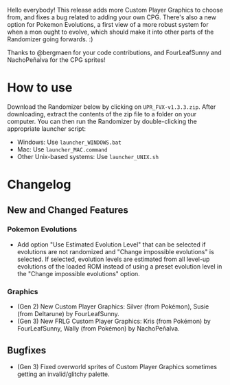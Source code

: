 Hello everybody! This release adds more Custom Player Graphics to choose from, and fixes a bug related to adding your own CPG. 
There's also a new option for Pokemon Evolutions, a first view of a more robust system for when a mon ought to evolve, 
which should make it into other parts of the Randomizer going forwards. :)

Thanks to 
@bergmaen for your code contributions, and
FourLeafSunny and NachoPeñalva for the CPG sprites!

# How to use

Download the Randomizer below by clicking on `UPR_FVX-v1.3.3.zip`. After downloading, extract the contents of the 
zip file to a folder on your computer. You can then run the Randomizer by double-clicking the appropriate launcher script:

- Windows: Use `launcher_WINDOWS.bat`
- Mac: Use `launcher_MAC.command`
- Other Unix-based systems: Use `launcher_UNIX.sh`

# Changelog
## New and Changed Features

### Pokemon Evolutions
- Add option "Use Estimated Evolution Level" that can be selected if evolutions are not randomized and "Change impossible evolutions" is
  selected. If selected, evolution levels are estimated from all level-up evolutions of the loaded ROM instead
  of using a preset evolution level in the "Change impossible evolutions" option.

### Graphics
- (Gen 2) New Custom Player Graphics: Silver (from Pokémon), Susie (from Deltarune) by FourLeafSunny.
- (Gen 3) New FRLG Custom Player Graphics: Kris (from Pokémon) by FourLeafSunny, Wally (from Pokémon) by NachoPeñalva.

## Bugfixes
- (Gen 3) Fixed overworld sprites of Custom Player Graphics sometimes getting an invalid/glitchy palette.
